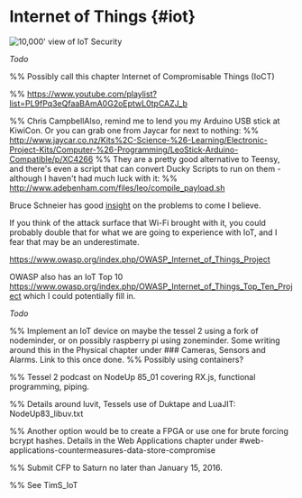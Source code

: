 # Internet of Things {#iot}

![10,000' view of IoT Security](images/10000IoT.gif)

_Todo_

%% Possibly call this chapter Internet of Compromisable Things (IoCT)

%% https://www.youtube.com/playlist?list=PL9fPq3eQfaaBAmA0G2oEptwL0tpCAZJ_b

%% Chris CampbellAlso, remind me to lend you my Arduino USB stick at KiwiCon. Or you can grab one from Jaycar for next to nothing:
%% http://www.jaycar.co.nz/Kits%2C-Science-%26-Learning/Electronic-Project-Kits/Computer-%26-Programming/LeoStick-Arduino-Compatible/p/XC4266
%% They are a pretty good alternative to Teensy, and there's even a script that can convert Ducky Scripts to run on them - although I haven't had much luck with it:
%% http://www.adebenham.com/files/leo/compile_payload.sh

Bruce Schneier has good [insight](http://www.networkworld.com/article/2909212/security0/schneier-on-really-bad-iot-security-it-s-going-to-come-crashing-down.html) on the problems to come I believe.

If you think of the attack surface that Wi-Fi brought with it, you could probably double that for what we are going to experience with IoT, and I fear that may be an underestimate.

https://www.owasp.org/index.php/OWASP_Internet_of_Things_Project

OWASP also has an IoT Top 10 https://www.owasp.org/index.php/OWASP_Internet_of_Things_Top_Ten_Project which I could potentially fill in.

_Todo_

%% Implement an IoT device on maybe the tessel 2 using a fork of nodeminder, or on possibly raspberry pi using zoneminder. Some writing around this in the Physical chapter under ### Cameras, Sensors and Alarms. Link to this once done.
%% Possibly using containers?

%% Tessel 2 podcast on NodeUp 85_01 covering RX.js, functional programming, piping.

%% Details around luvit, Tessels use of Duktape and LuaJIT: NodeUp83_libuv.txt

%% Another option would be to create a FPGA or use one for brute forcing bcrypt hashes. Details in the Web Applications chapter under #web-applications-countermeasures-data-store-compromise

%% Submit CFP to Saturn no later than January 15, 2016.

%% See TimS_IoT